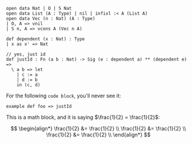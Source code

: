 ```aya
open data Nat | O | S Nat
open data List (A : Type) | nil | infixl :< A (List A)
open data Vec (n : Nat) (A : Type)
| O, A => vnil
| S n, A => vcons A (Vec n A)

def dependent (x : Nat) : Type
| x as x' => Nat

// yes, just id
def justId : Fn (a b : Nat) -> Sig (e : dependent a) ** (dependent e) => 
  \ a b => let
    | c := a
    | d := b
    in (c, d)
```

For the following `code block`, you'll never see it:

```aya-hidden
example def foo => justId
```

This is a math block, and it is saying $\frac{1}{2} = \frac{1}{2}$:

$$
\begin{align*}
  \frac{1}{2} &= \frac{1}{2} \\
  \frac{1}{2} &= \frac{1}{2} \\
  \frac{1}{2} &= \frac{1}{2} \\
\end{align*}
$$
